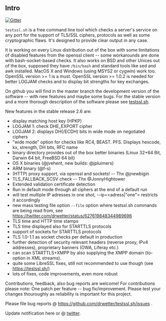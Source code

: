 
## Intro

[![Gitter](https://badges.gitter.im/Join%20Chat.svg)](https://gitter.im/drwetter/testssl.sh?utm_source=badge&utm_medium=badge&utm_campaign=pr-badge&utm_content=badge)

`testssl.sh` is a free command line tool which checks a server's service on any port for the support of TLS/SSL ciphers, protocols as well as some cryptographic flaws. It's designed to provide clear output in any case.

It is working on every Linux distribution out of the box with some limitations of disabled features from the openssl client -- some workarounds are done with bash-socket-based checks. It also works on BSD and other Unices out of the box, supposed they have `/bin/bash` and standard tools like sed and awk installed. MacOS X and Windows (using MSYS2 or cygwin) work too. OpenSSL version >= 1 is a must.  OpenSSL version >= 1.0.2 is needed for better LOGJAM checks and to display bit strengths for key exchanges.

On github you will find in the master branch the development version of the software -- with new features and maybe some bugs. For the stable version and a more thorough description of the software please see [testssl.sh](https://testssl.sh/ "Go to the site with the stable version and more documentation"). 

New features in the stable release 2.6 are: 

* display matching host key (HPKP)
* LOGJAM 1: check DHE_EXPORT cipher 
* LOGJAM 2: displays DH(/ECDH) bits in wide mode on negotiated ciphers
* "wide mode" option for checks like RC4, BEAST. PFS. Displays hexcode, kx, strength, DH bits, RFC name
* binary directory provides out of the box better binaries (Linux 32+64 Bit, Darwin 64 bit, FreeBSD 64 bit)
* OS X binaries (@jvehent, new builds: @jpluimers)
* ARM binary (@f-s)
* (HTTP) proxy support, via openssl and sockets! -- Thx @jnewbigin
* TLS_FALLBACK_SCSV check -- Thx @JonnyHightower
* Extended validation certificate detection
* Run in default mode through all ciphers at the end of a default run
* will test multiple IP adresses in one shot, --ip=<adress|"one"> restricts it accordingly
* new mass testing file option ``--file`` option where testssl.sh commands are being read from, see https://twitter.com/drwetter/status/627619848344989696 
* TLS time and HTTP time stamps
* TLS time displayed also for STARTTLS protocols
* support of sockets for STARTTLS protocols 
* TLS 1.0-1.1 as socket checks per default in production
* further detection of security relevant headers (reverse proxy, IPv4 addresses), proprietary banners (OWA, Liferay etc.)
* can scan STARTTLS+XMPP by also supplying the XMPP domain (to-option in XML streams).
* quite some LibreSSL fixes, still not recommended to use though (see https://testssl.sh/) 
* lots of fixes, code improvements, even more robust


Contributions, feedback, also bug reports are welcome! For contributions please note: One patch per feature -- bug fix/improvement. Please test your changes thouroughly as reliability is important for this project. 

Please file bug reports @ https://github.com/drwetter/testssl.sh/issues .

Update notification here or @ [twitter](https://twitter.com/drwetter). 


